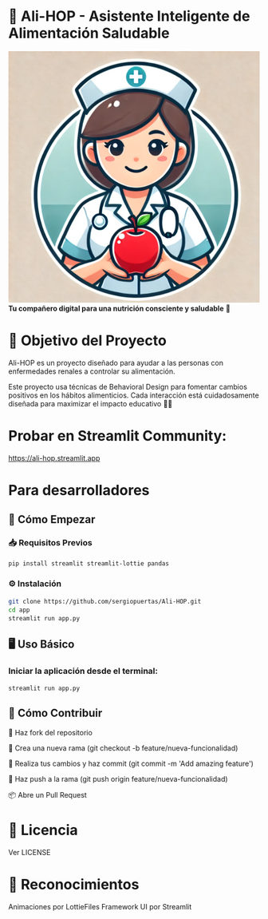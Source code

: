 # 🥗 Ali-HOP - Asistente Inteligente de Alimentación Saludable

![Logo del Proyecto](assets/logo.jpg)
**Tu compañero digital para una nutrición consciente y saludable** 🌱

# 🎯 Objetivo del Proyecto
Ali-HOP es un proyecto diseñado para ayudar a las personas con enfermedades renales a controlar su alimentación.

Este proyecto usa técnicas de Behavioral Design para fomentar cambios positivos en los hábitos alimenticios. Cada interacción está cuidadosamente diseñada para maximizar el impacto educativo 🧠🍎


# Probar en Streamlit Community:
https://ali-hop.streamlit.app
# Para desarrolladores
## 🚀 Cómo Empezar

### 📥 Requisitos Previos
```bash
pip install streamlit streamlit-lottie pandas
```
### ⚙️ Instalación
```bash
git clone https://github.com/sergiopuertas/Ali-HOP.git
cd app
streamlit run app.py
```

## 🖥️ Uso Básico
### Iniciar la aplicación desde el terminal:
```bash
streamlit run app.py
```
## 🤝 Cómo Contribuir

🍴 Haz fork del repositorio

🌿 Crea una nueva rama (git checkout -b feature/nueva-funcionalidad)

💾 Realiza tus cambios y haz commit (git commit -m 'Add amazing feature')

🚀 Haz push a la rama (git push origin feature/nueva-funcionalidad)

📦 Abre un Pull Request

# 📄 Licencia

Ver LICENSE

# 🙌 Reconocimientos

Animaciones por LottieFiles
Framework UI por Streamlit

